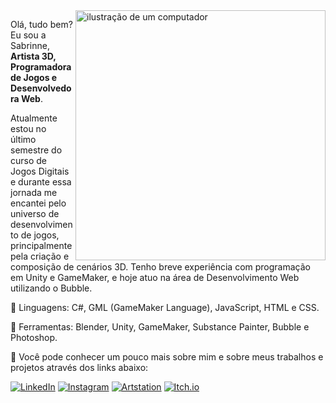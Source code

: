 <img src="https://raw.githubusercontent.com/MicaelliMedeiros/micaellimedeiros/master/image/computer-illustration.png" alt="ilustração de um computador" min-width="400px" max-width="400px" width="400px" align="right">

<p align="left"> 
  Olá, tudo bem? Eu sou a Sabrinne, <strong>Artista 3D, Programadora de Jogos e Desenvolvedora Web</strong>.<br>
</p>
<p align="left"> 
 Atualmente estou no último semestre do curso de Jogos Digitais e durante essa jornada me encantei pelo universo de desenvolvimento de jogos, principalmente pela criação e composição de cenários 3D. Tenho breve experiência com programação em Unity e GameMaker, e hoje atuo na área de Desenvolvimento Web utilizando o Bubble.<br>
</p>

<p align="left">
  🦄 Linguagens: C#, GML (GameMaker Language), JavaScript, HTML e CSS.
</p>

<p align="left">
  💼 Ferramentas: Blender, Unity, GameMaker, Substance Painter, Bubble e Photoshop.
</p>

<p align="left">
  💌 Você pode conhecer um pouco mais sobre mim e sobre meus trabalhos e projetos através dos links abaixo:
</p>

<p align="left">

  <a href="https://www.linkedin.com/in/santossabrinne" title="LinkedIn">
  <img src="https://img.shields.io/badge/-Linkedin-0e76a8?style=flat-square&logo=Linkedin&logoColor=white" alt="LinkedIn"/></a>

  <a href="https://www.instagram.com/erisbr_" title="Instagram">
  <img src="https://img.shields.io/badge/-Instagram-DF0174?style=flat-square&labelColor=DF0174&logo=instagram&logoColor=white" alt="Instagram"/></a>

  <a href="https://www.artstation.com/erisbr" title="ArtStation">
  <img src="https://img.shields.io/badge/-ArtStation-13AFF0?style=flat-square&labelColor=13AFF0&logo=ArtStation&logoColor=white" alt="Artstation"/></a>

  <a href="https://erisbr.itch.io" title="Itch.io">
  <img src="https://img.shields.io/badge/-Itch.io-FA5C5C?style=flat-square&labelColor=FA5C5C&logo=ArtStation&logoColor=white" alt="Itch.io"/></a>
  
</p>

